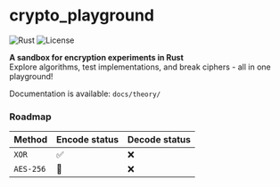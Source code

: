 # crypto_playground

![Rust](https://img.shields.io/badge/Rust-1.70+-orange)
![License](https://img.shields.io/badge/License-MIT-blue)

**A sandbox for encryption experiments in Rust**  
Explore algorithms, test implementations, and break ciphers - all in one playground!

Documentation is available: `docs/theory/`

### Roadmap
| Method    | Encode status | Decode status |
|-----------|---------------|---------------|
| `XOR`     | ✅             | ❌             |
| `AES-256` | 🚧            | ❌             |